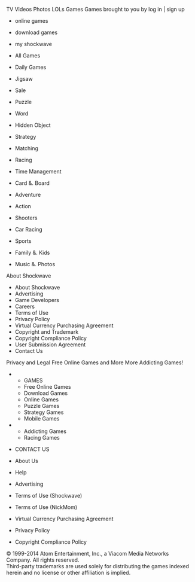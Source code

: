 TV Videos Photos LOLs Games Games brought to you by log in | sign up   

*   online games
*   download games
*   my shockwave

*   All Games

*   Daily Games

*   Jigsaw

*   Sale

*   Puzzle

*   Word

*   Hidden Object

*   Strategy

*   Matching

*   Racing

*   Time Management

*   Card &. Board

*   Adventure

*   Action

*   Shooters

*   Car Racing

*   Sports

*   Family &. Kids

*   Music &. Photos

About Shockwave

*   About Shockwave
*   Advertising
*   Game Developers
*   Careers
*   Terms of Use
*   Privacy Policy
*   Virtual Currency Purchasing Agreement
*   Copyright and Trademark
*   Copyright Compliance Policy
*   User Submission Agreement
*   Contact Us

Privacy and Legal Free Online Games and More More Addicting Games!

*   *   GAMES
    *   Free Online Games
    *   Download Games
    *   Online Games
    *   Puzzle Games
    *   Strategy Games
    *   Mobile Games

*   *   Addicting Games
    *   Racing Games

*   CONTACT US
*   About Us
*   Help
*   Advertising

*   Terms of Use (Shockwave)
*   Terms of Use (NickMom)
*   Virtual Currency Purchasing Agreement
*   Privacy Policy
*   Copyright Compliance Policy

© 1999-2014 Atom Entertainment, Inc., a Viacom Media Networks Company. All rights reserved.  
Third-party trademarks are used solely for distributing the games indexed herein and no license or other affiliation is implied.